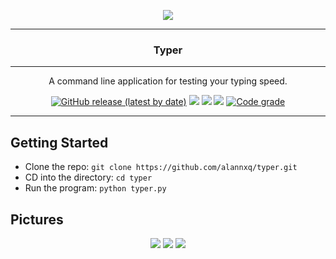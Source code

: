 <p align="center">
  <img src="https://cdn.discordapp.com/attachments/947092663914623016/994570642391302214/typer_logo.png" />
</p>

---

<p align="center">
  <h3 align="center">Typer</h3>
</p>

---

<p align="center">
  <p align="center">A command line application for testing your typing speed.</p>
</p>

<p align="center">
<a href="https://github.com/leo-arch/clifm/releases"><img alt="GitHub release (latest by date)" src="https://img.shields.io/github/v/release/leo-arch/clifm"></a>
<a href="https://github.com/alannxq/typer/blob/main/LICENSE"><img src="https://img.shields.io/github/license/alannxq/typer?color=red&style=flat"/></a>
<a><img src="https://img.shields.io/github/last-commit/alannxq/typer/main?color=blue&style=flat"/></a>
<a href="https://en.wikipedia.org/wiki/Privacy-invasive_software"><img src="https://img.shields.io/badge/privacy-✓-green?style=flat"/></a>
<a href="#"><img alt="Code grade" src="https://api.codiga.io/project/30518/status/svg"/></a>
</p>

---

## Getting Started

- Clone the repo: ``git clone https://github.com/alannxq/typer.git``
- CD into the directory: ``cd typer``
- Run the program: ``python typer.py``

## Pictures

<p align="center">
  <img src="https://cdn.discordapp.com/attachments/947092663914623016/994576142650572880/unknown.png" />
  <img src="https://cdn.discordapp.com/attachments/947092663914623016/994576661574078494/typer_ss_1.png" />
  <img src="https://cdn.discordapp.com/attachments/947092663914623016/994576423689932850/unknown.png" />
</p>
